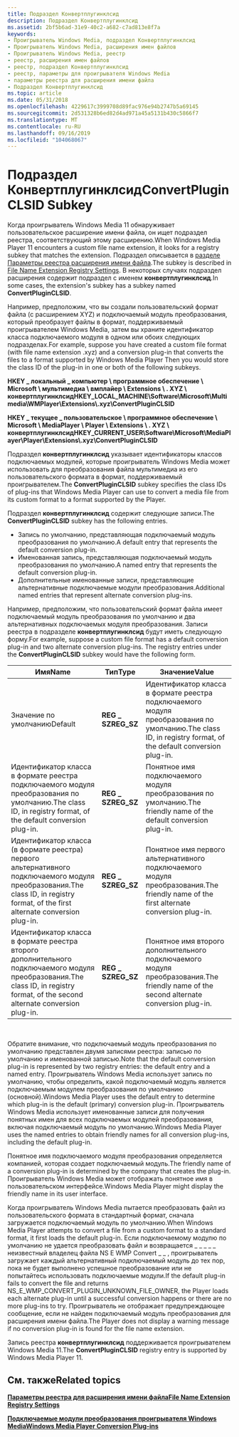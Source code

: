 ```yaml
---
title: Подраздел Конвертплугинклсид
description: Подраздел Конвертплугинклсид
ms.assetid: 2bf5b6ad-31e9-40c2-a682-c7ad813e8f7a
keywords:
- Проигрыватель Windows Media, подраздел Конвертплугинклсид
- Проигрыватель Windows Media, расширения имен файлов
- Проигрыватель Windows Media, реестр
- реестр, расширения имен файлов
- реестр, подраздел Конвертплугинклсид
- реестр, параметры для проигрывателя Windows Media
- параметры реестра для расширения имени файла
- Подраздел Конвертплугинклсид
ms.topic: article
ms.date: 05/31/2018
ms.openlocfilehash: 4229617c3999708d89fac976e94b2747b5a69145
ms.sourcegitcommit: 2d531328b6ed82d4ad971a45a5131b430c5866f7
ms.translationtype: MT
ms.contentlocale: ru-RU
ms.lasthandoff: 09/16/2019
ms.locfileid: "104068067"
---
```

# <a name="convertpluginclsid-subkey"></a><span data-ttu-id="7a5ba-111">Подраздел Конвертплугинклсид</span><span class="sxs-lookup"><span data-stu-id="7a5ba-111">ConvertPluginCLSID Subkey</span></span>

<span data-ttu-id="7a5ba-112">Когда проигрыватель Windows Media 11 обнаруживает пользовательское расширение имени файла, он ищет подраздел реестра, соответствующий этому расширению.</span><span class="sxs-lookup"><span data-stu-id="7a5ba-112">When Windows Media Player 11 encounters a custom file name extension, it looks for a registry subkey that matches the extension.</span></span> <span data-ttu-id="7a5ba-113">Подраздел описывается в [разделе Параметры реестра расширения имени файла](file-name-extension-registry-settings.md).</span><span class="sxs-lookup"><span data-stu-id="7a5ba-113">The subkey is described in [File Name Extension Registry Settings](file-name-extension-registry-settings.md).</span></span> <span data-ttu-id="7a5ba-114">В некоторых случаях подраздел расширения содержит подраздел с именем **конвертплугинклсид**.</span><span class="sxs-lookup"><span data-stu-id="7a5ba-114">In some cases, the extension's subkey has a subkey named **ConvertPluginCLSID**.</span></span>

<span data-ttu-id="7a5ba-115">Например, предположим, что вы создали пользовательский формат файла (с расширением XYZ) и подключаемый модуль преобразования, который преобразует файлы в формат, поддерживаемый проигрывателем Windows Media, затем вы храните идентификатор класса подключаемого модуля в одном или обоих следующих подразделах.</span><span class="sxs-lookup"><span data-stu-id="7a5ba-115">For example, suppose you have created a custom file format (with file name extension .xyz) and a conversion plug-in that converts the files to a format supported by Windows Media Player Then you would store the class ID of the plug-in in one or both of the following subkeys.</span></span>

<span data-ttu-id="7a5ba-116">**HKEY \_ локальный \_ компьютер \\ программное обеспечение \\ Microsoft \\ мультимедиа \\ вмплайер \\ Extensions \\ . XYZ \\ конвертплугинклсид**</span><span class="sxs-lookup"><span data-stu-id="7a5ba-116">**HKEY\_LOCAL\_MACHINE\\Software\\Microsoft\\Multimedia\\WMPlayer\\Extensions\\.xyz\\ConvertPluginCLSID**</span></span>

<span data-ttu-id="7a5ba-117">**HKEY \_ текущее \_ пользовательское \\ программное обеспечение \\ Microsoft \\ MediaPlayer \\ Player \\ Extensions \\ . XYZ \\ конвертплугинклсид**</span><span class="sxs-lookup"><span data-stu-id="7a5ba-117">**HKEY\_CURRENT\_USER\\Software\\Microsoft\\MediaPlayer\\Player\\Extensions\\.xyz\\ConvertPluginCLSID**</span></span>

<span data-ttu-id="7a5ba-118">Подраздел **конвертплугинклсид** указывает идентификаторы классов подключаемых модулей, которые проигрыватель Windows Media может использовать для преобразования файла мультимедиа из его пользовательского формата в формат, поддерживаемый проигрывателем.</span><span class="sxs-lookup"><span data-stu-id="7a5ba-118">The **ConvertPluginCLSID** subkey specifies the class IDs of plug-ins that Windows Media Player can use to convert a media file from its custom format to a format supported by the Player.</span></span>

<span data-ttu-id="7a5ba-119">Подраздел **конвертплугинклсид** содержит следующие записи.</span><span class="sxs-lookup"><span data-stu-id="7a5ba-119">The **ConvertPluginCLSID** subkey has the following entries.</span></span>

-   <span data-ttu-id="7a5ba-120">Запись по умолчанию, представляющая подключаемый модуль преобразования по умолчанию.</span><span class="sxs-lookup"><span data-stu-id="7a5ba-120">A default entry that represents the default conversion plug-in.</span></span>
-   <span data-ttu-id="7a5ba-121">Именованная запись, представляющая подключаемый модуль преобразования по умолчанию.</span><span class="sxs-lookup"><span data-stu-id="7a5ba-121">A named entry that represents the default conversion plug-in.</span></span>
-   <span data-ttu-id="7a5ba-122">Дополнительные именованные записи, представляющие альтернативные подключаемые модули преобразования.</span><span class="sxs-lookup"><span data-stu-id="7a5ba-122">Additional named entries that represent alternate conversion plug-ins.</span></span>

<span data-ttu-id="7a5ba-123">Например, предположим, что пользовательский формат файла имеет подключаемый модуль преобразования по умолчанию и два альтернативных подключаемых модуля преобразования. Записи реестра в подразделе **конвертплугинклсид** будут иметь следующую форму.</span><span class="sxs-lookup"><span data-stu-id="7a5ba-123">For example, suppose a custom file format has a default conversion plug-in and two alternate conversion plug-ins. The registry entries under the **ConvertPluginCLSID** subkey would have the following form.</span></span>



| <span data-ttu-id="7a5ba-124">Имя</span><span class="sxs-lookup"><span data-stu-id="7a5ba-124">Name</span></span>                                                                          | <span data-ttu-id="7a5ba-125">Тип</span><span class="sxs-lookup"><span data-stu-id="7a5ba-125">Type</span></span>        | <span data-ttu-id="7a5ba-126">Значение</span><span class="sxs-lookup"><span data-stu-id="7a5ba-126">Value</span></span>                                                                |
|-------------------------------------------------------------------------------|-------------|----------------------------------------------------------------------|
| <span data-ttu-id="7a5ba-127">Значение по умолчанию</span><span class="sxs-lookup"><span data-stu-id="7a5ba-127">Default</span></span>                                                                       | <span data-ttu-id="7a5ba-128">**REG \_ SZ**</span><span class="sxs-lookup"><span data-stu-id="7a5ba-128">**REG\_SZ**</span></span> | <span data-ttu-id="7a5ba-129">Идентификатор класса в формате реестра подключаемого модуля преобразования по умолчанию.</span><span class="sxs-lookup"><span data-stu-id="7a5ba-129">The class ID, in registry format, of the default conversion plug-in.</span></span> |
| <span data-ttu-id="7a5ba-130">Идентификатор класса в формате реестра подключаемого модуля преобразования по умолчанию.</span><span class="sxs-lookup"><span data-stu-id="7a5ba-130">The class ID, in registry format, of the default conversion plug-in.</span></span>          | <span data-ttu-id="7a5ba-131">**REG \_ SZ**</span><span class="sxs-lookup"><span data-stu-id="7a5ba-131">**REG\_SZ**</span></span> | <span data-ttu-id="7a5ba-132">Понятное имя подключаемого модуля преобразования по умолчанию.</span><span class="sxs-lookup"><span data-stu-id="7a5ba-132">The friendly name of the default conversion plug-in.</span></span>                 |
| <span data-ttu-id="7a5ba-133">Идентификатор класса (в формате реестра) первого альтернативного подключаемого модуля преобразования.</span><span class="sxs-lookup"><span data-stu-id="7a5ba-133">The class ID, in registry format, of the first alternate conversion plug-in.</span></span>  | <span data-ttu-id="7a5ba-134">**REG \_ SZ**</span><span class="sxs-lookup"><span data-stu-id="7a5ba-134">**REG\_SZ**</span></span> | <span data-ttu-id="7a5ba-135">Понятное имя первого альтернативного подключаемого модуля преобразования.</span><span class="sxs-lookup"><span data-stu-id="7a5ba-135">The friendly name of the first alternate conversion plug-in.</span></span>         |
| <span data-ttu-id="7a5ba-136">Идентификатор класса в формате реестра второго дополнительного подключаемого модуля преобразования.</span><span class="sxs-lookup"><span data-stu-id="7a5ba-136">The class ID, in registry format, of the second alternate conversion plug-in.</span></span> | <span data-ttu-id="7a5ba-137">**REG \_ SZ**</span><span class="sxs-lookup"><span data-stu-id="7a5ba-137">**REG\_SZ**</span></span> | <span data-ttu-id="7a5ba-138">Понятное имя второго дополнительного подключаемого модуля преобразования.</span><span class="sxs-lookup"><span data-stu-id="7a5ba-138">The friendly name of the second alternate conversion plug-in.</span></span>        |



 

<span data-ttu-id="7a5ba-139">Обратите внимание, что подключаемый модуль преобразования по умолчанию представлен двумя записями реестра: записью по умолчанию и именованной записью.</span><span class="sxs-lookup"><span data-stu-id="7a5ba-139">Note that the default conversion plug-in is represented by two registry entries: the default entry and a named entry.</span></span> <span data-ttu-id="7a5ba-140">Проигрыватель Windows Media использует запись по умолчанию, чтобы определить, какой подключаемый модуль является подключаемым модулем преобразования по умолчанию (основной).</span><span class="sxs-lookup"><span data-stu-id="7a5ba-140">Windows Media Player uses the default entry to determine which plug-in is the default (primary) conversion plug-in.</span></span> <span data-ttu-id="7a5ba-141">Проигрыватель Windows Media использует именованные записи для получения понятных имен для всех подключаемых модулей преобразования, включая подключаемый модуль по умолчанию.</span><span class="sxs-lookup"><span data-stu-id="7a5ba-141">Windows Media Player uses the named entries to obtain friendly names for all conversion plug-ins, including the default plug-in.</span></span>

<span data-ttu-id="7a5ba-142">Понятное имя подключаемого модуля преобразования определяется компанией, которая создает подключаемый модуль.</span><span class="sxs-lookup"><span data-stu-id="7a5ba-142">The friendly name of a conversion plug-in is determined by the company that creates the plug-in.</span></span> <span data-ttu-id="7a5ba-143">Проигрыватель Windows Media может отображать понятное имя в пользовательском интерфейсе.</span><span class="sxs-lookup"><span data-stu-id="7a5ba-143">Windows Media Player might display the friendly name in its user interface.</span></span>

<span data-ttu-id="7a5ba-144">Когда проигрыватель Windows Media пытается преобразовать файл из пользовательского формата в стандартный формат, сначала загружается подключаемый модуль по умолчанию.</span><span class="sxs-lookup"><span data-stu-id="7a5ba-144">When Windows Media Player attempts to convert a file from a custom format to a standard format, it first loads the default plug-in.</span></span> <span data-ttu-id="7a5ba-145">Если подключаемому модулю по умолчанию не удается преобразовать файл и возвращается \_ \_ \_ \_ \_ неизвестный владелец файла NS E WMP Convert \_ \_ , проигрыватель загружает каждый альтернативный подключаемый модуль до тех пор, пока не будет выполнено успешное преобразование или не попытайтесь использовать подключаемые модули.</span><span class="sxs-lookup"><span data-stu-id="7a5ba-145">If the default plug-in fails to convert the file and returns NS\_E\_WMP\_CONVERT\_PLUGIN\_UNKNOWN\_FILE\_OWNER, the Player loads each alternate plug-in until a successful conversion happens or there are no more plug-ins to try.</span></span> <span data-ttu-id="7a5ba-146">Проигрыватель не отображает предупреждающее сообщение, если не найден подключаемый модуль преобразования для расширения имени файла.</span><span class="sxs-lookup"><span data-stu-id="7a5ba-146">The Player does not display a warning message if no conversion plug-in is found for the file name extension.</span></span>

<span data-ttu-id="7a5ba-147">Запись реестра **конвертплугинклсид** поддерживается проигрывателем Windows Media 11.</span><span class="sxs-lookup"><span data-stu-id="7a5ba-147">The **ConvertPluginCLSID** registry entry is supported by Windows Media Player 11.</span></span>

## <a name="related-topics"></a><span data-ttu-id="7a5ba-148">См. также</span><span class="sxs-lookup"><span data-stu-id="7a5ba-148">Related topics</span></span>

<dl> <dt>

[<span data-ttu-id="7a5ba-149">**Параметры реестра для расширения имени файла**</span><span class="sxs-lookup"><span data-stu-id="7a5ba-149">**File Name Extension Registry Settings**</span></span>](file-name-extension-registry-settings.md)
</dt> <dt>

[<span data-ttu-id="7a5ba-150">**Подключаемые модули преобразования проигрывателя Windows Media**</span><span class="sxs-lookup"><span data-stu-id="7a5ba-150">**Windows Media Player Conversion Plug-ins**</span></span>](windows-media-player-conversion-plug-ins.md)
</dt> </dl>

 

 




